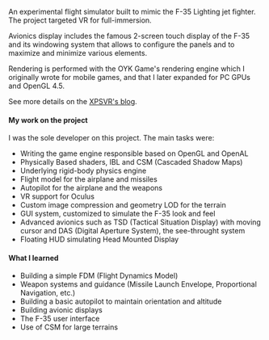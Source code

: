 ---
---
An experimental flight simulator built to mimic the F-35
Lighting jet fighter. The project targeted VR for full-immersion.

Avionics display includes the famous 2-screen touch display of the F-35
and its windowing system that allows to configure the panels and to
maximize and minimize various elements.

Rendering is performed with the OYK Game's rendering engine which I
originally wrote for mobile games, and that I later expanded for PC GPUs
and OpenGL 4.5.

See more details on the [XPSVR's blog](https://xpsvr.com/tag/flightsim).

#### My work on the project

I was the sole developer on this project. The main tasks were:

- Writing the game engine responsible based on OpenGL and OpenAL
- Physically Based shaders, IBL and CSM (Cascaded Shadow Maps)
- Underlying rigid-body physics engine
- Flight model for the airplane and missiles
- Autopilot for the airplane and the weapons
- VR support for Oculus
- Custom image compression and geometry LOD for the terrain
- GUI system, customized to simulate the F-35 look and feel
- Advanced avionics such as TSD (Tactical Situation Display) with moving
cursor and DAS (Digital Aperture System), the see-throught system
- Floating HUD simulating Head Mounted Display

#### What I learned

- Building a simple FDM (Flight Dynamics Model)
- Weapon systems and guidance (Missile Launch Envelope, Proportional
Navigation, etc.)
- Building a basic autopilot to maintain orientation and altitude
- Building avionic displays
- The F-35 user interface
- Use of CSM for large terrains

